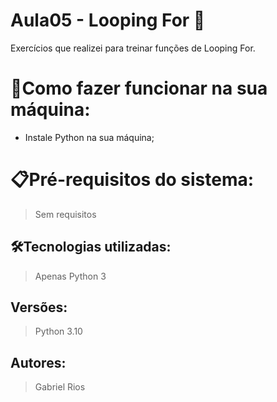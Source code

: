 # Aula05 - Looping For 🚀

Exercícios que realizei para treinar funções de Looping For.

# 🔌Como fazer funcionar na sua máquina:

- Instale Python na sua máquina;

# 📋Pré-requisitos do sistema:

> Sem requisitos

## 🛠️Tecnologias utilizadas:

> Apenas Python 3

## Versões:

> Python 3.10

## Autores:

> Gabriel Rios

